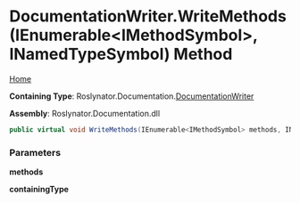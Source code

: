 <a name="_top"></a>

# DocumentationWriter\.WriteMethods\(IEnumerable\<IMethodSymbol>, INamedTypeSymbol\) Method

[Home](../../../../README.md#_top)

**Containing Type**: Roslynator\.Documentation\.[DocumentationWriter](../README.md#_top)

**Assembly**: Roslynator\.Documentation\.dll

```csharp
public virtual void WriteMethods(IEnumerable<IMethodSymbol> methods, INamedTypeSymbol containingType)
```

### Parameters

**methods**

**containingType**